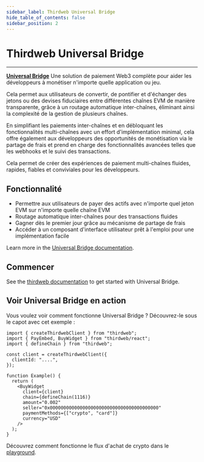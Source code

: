 ```yaml
---
sidebar_label: Thirdweb Universal Bridge
hide_table_of_contents: false
sidebar_position: 2
---
```


# Thirdweb Universal Bridge

---

[**Universal Bridge**](https://thirdweb.com/payments) Une solution de paiement Web3 complète pour aider les développeurs à monétiser n'importe quelle application ou jeu.

Cela permet aux utilisateurs de convertir, de pontifier et d'échanger des jetons ou des devises fiduciaires entre différentes chaînes EVM de manière transparente, grâce à un routage automatique inter-chaînes, éliminant ainsi la complexité de la gestion de plusieurs chaînes.

En simplifiant les paiements inter-chaînes et en débloquant les fonctionnalités multi-chaînes avec un effort d'implémentation minimal, cela offre également aux développeurs des opportunités de monétisation via le partage de frais et prend en charge des fonctionnalités avancées telles que les webhooks et le suivi des transactions.

Cela permet de créer des expériences de paiement multi-chaînes fluides, rapides, fiables et conviviales pour les développeurs.

## Fonctionnalité

- Permettre aux utilisateurs de payer des actifs avec n'importe quel jeton EVM sur n'importe quelle chaîne EVM
- Routage automatique inter-chaînes pour des transactions fluides
- Gagner dès le premier jour grâce au mécanisme de partage de frais
- Accéder à un composant d'interface utilisateur prêt à l'emploi pour une implémentation facile

Learn more in the [Universal Bridge documentation](https://portal.thirdweb.com/payments).

## Commencer

See the [thirdweb documentation](https://portal.thirdweb.com/payments) to get started with Universal Bridge.

## Voir Universal Bridge en action

Vous voulez voir comment fonctionne Universal Bridge ? Découvrez-le sous le capot avec cet exemple :

```tsx
import { createThirdwebClient } from "thirdweb";
import { PayEmbed, BuyWidget } from "thirdweb/react";
import { defineChain } from "thirdweb";

const client = createThirdwebClient({
  clientId: "....",
});

function Example() {
  return (
    <BuyWidget
      client={client}
      chain={defineChain(1116)}
      amount="0.002"
      seller="0x0000000000000000000000000000000000000000"
      paymentMethods={["crypto", "card"]}
      currency="USD"
    />
  );
}
```

Découvrez comment fonctionne le flux d'achat de crypto dans le [playground](https://playground.thirdweb.com/payments/ui-components).
